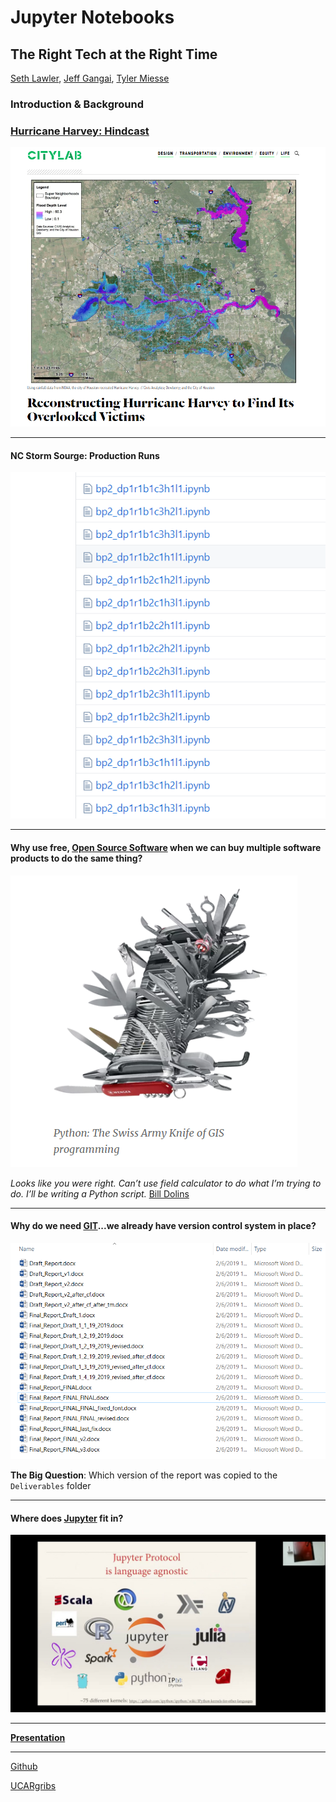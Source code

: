 

# Jupyter Notebooks
## The Right Tech at the Right Time

[Seth Lawler](slawler@dewberry.com), [Jeff Gangai](jgangai@dewberry.com), [Tyler Miesse](tmiesse@dewberry.com)



### Introduction & Background

 ### [Hurricane Harvey: Hindcast](https://www.citylab.com/environment/2018/10/hurricane-harvey-houston-recovery-aid-federal-funds-fema/573094/)

 ![](images/city_lab.png)

 ---

 #### NC Storm Sourge: Production Runs

 ![](images/nc_papermill.png)

---


 #### Why use free, [Open Source Software](https://www.osgeo.org/) when we can buy multiple software products to do the same thing? 

 ![](images/python_swiss_army.png)


 *Looks like you were right. Can’t use field calculator to do what I’m trying to do. I’ll be writing a Python script.*
 [Bill Dolins](http://blog.geomusings.com/2011/05/25/piling-on-about-python)

 ---

 #### Why do we need [__GIT__](https://github.com)...we already have version control system in place?
 ![](images/version_control.png)


__The Big Question__: Which version of the report was copied to the `Deliverables` folder

---


#### Where does  [__Jupyter__](https://www.youtube.com/watch?v=s98IGzlptHw) fit in?
![](images/jupyter_langs.png)

---

[__Presentation__](index.slides.html)

---

[Github](https://github.com/slawler/harvey-hindcast)

[UCARgribs](https://github.com/slawler/raingrids/blob/master/UCARgribs_geotag.ipynb)


